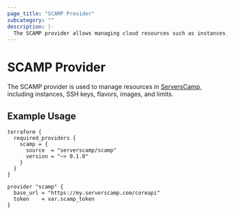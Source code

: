 ```yaml
---
page_title: "SCAMP Provider"
subcategory: ""
description: |-
  The SCAMP provider allows managing cloud resources such as instances, flavors, images, and SSH keys on ServersCamp platform.
---
```


# SCAMP Provider

The SCAMP provider is used to manage resources in [ServersCamp](https://serverscamp.com), including instances, SSH keys, flavors, images, and limits.

## Example Usage

```hcl
terraform {
  required_providers {
    scamp = {
      source  = "serverscamp/scamp"
      version = "~> 0.1.0"
    }
  }
}

provider "scamp" {
  base_url = "https://my.serverscamp.com/coreapi"
  token    = var.scamp_token
}